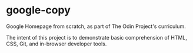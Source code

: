 # google-copy
Google Homepage from scratch, as part of The Odin Project's curriculum. 

The intent of this project is to demonstrate basic comprehension of HTML, CSS, Git, and in-browser developer tools.
